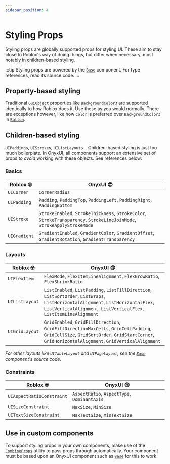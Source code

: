 ```yaml
---
sidebar_position: 4
---
```


# Styling Props

Styling props are globally supported props for styling UI. These aim to stay close to Roblox's way of doing things, but differ when necessary, most notably in children-based styling.

:::tip
Styling props are powered by the [`Base`](/api/Base) component. For type references, read its source code.
:::

## Property-based styling

Traditional [`GuiObject`](https://create.roblox.com/docs/reference/engine/classes/GuiObject) properties like [`BackgroundColor3`](https://create.roblox.com/docs/reference/engine/classes/GuiObject#BackgroundColor3) are supported identically to how Roblox does it. Use these as you would normally. There are exceptions however, like how `Color` is preferred over `BackgroundColor3` in [`Button`](/api/Button).

## Children-based styling

`UIPadding`s, `UIStroke`s, `UIListLayout`s... Children-based styling is just too much boilerplate. In OnyxUI, all components support an extensive set of props to *avoid* working with these objects. See references below:

### Basics

| Roblox 🤓 | OnyxUI 😎 |
|-----|-----|
|`UICorner`|`CornerRadius`|
|`UIPadding`|`Padding`, `PaddingTop`, `PaddingLeft`, `PaddingRight`, `PaddingBottom`|
|`UIStroke`|`StrokeEnabled`, `StrokeThickness`, `StrokeColor`, `StrokeTransparency`, `StrokeLineJoinMode`, `StrokeApplyStrokeMode`|
|`UIGradient`|`GradientEnabled`, `GradientColor`, `GradientOffset`, `GradientRotation`, `GradientTransparency`|


### Layouts

| Roblox 🤓 | OnyxUI 😎 |
|-----|-----|
|`UIFlexItem`|`FlexMode`, `FlexItemLineAlignment`, `FlexGrowRatio`, `FlexShrinkRatio`|
|`UIListLayout`|`ListEnabled`, `ListPadding`, `ListFillDirection`, `ListSortOrder`, `ListWraps`, `ListHorizontalAlignment`, `ListHorizontalFlex`, `ListVerticalAlignment`, `ListVerticalFlex`, `ListItemLineAlignment`|
|`UIGridLayout`|`GridEnabled`, `GridFillDirection`, `GridFillDirectionMaxCells`, `GridCellPadding`, `GridCellSize`, `GridSortOrder`, `GridStartCorner`, `GridHorizontalAlignment`, `GridVerticalAlignment`|

*For other layouts like `UITableLayout` and `UIPageLayout`, see the [`Base`](/api/Base) component's source code.*

### Constraints

| Roblox 🤓 | OnyxUI 😎 |
|-----|-----|
|`UIAspectRatioConstraint`|`AspectRatio`, `AspectType`, `DominantAxis`|
|`UISizeConstraint`|`MaxSize`, `MinSize`|
|`UITextSizeConstraint`|`MaxTextSize`, `MinTextSize`|

## Use in custom components

To support styling props in your own components, make use of the [`CombineProps`](/docs/utilities#combineprops) utility to pass props through automatically. Your component must be based upon an OnyxUI component such as [`Base`](/api/Base) for this to work.